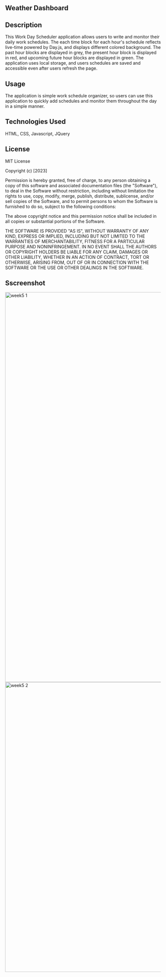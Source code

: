 ## Weather Dashboard
  
## Description
This Work Day Scheduler application allows users to write and monitor their daily work schedules. The each time block for each hour's schedule reflects
live-time powered by Day.js, and displays different colored background. The past hour blocks are displayed in grey, the present hour block is displayed in red,
and upcoming future hour blocks are displayed in green. The application uses local storage, and users schedules are saved and accessible even after users refresh the page. 

## Usage
The application is simple work schedule organizer, so users can use this application to quickly add schedules and monitor them throughout the day in a simple manner. 

## Technologies Used
HTML,
CSS,
Javascript,
JQuery
  
## License
MIT License

Copyright (c) [2023] 

Permission is hereby granted, free of charge, to any person obtaining a copy
of this software and associated documentation files (the "Software"), to deal
in the Software without restriction, including without limitation the rights
to use, copy, modify, merge, publish, distribute, sublicense, and/or sell
copies of the Software, and to permit persons to whom the Software is
furnished to do so, subject to the following conditions:

The above copyright notice and this permission notice shall be included in all
copies or substantial portions of the Software.

THE SOFTWARE IS PROVIDED "AS IS", WITHOUT WARRANTY OF ANY KIND, EXPRESS OR
IMPLIED, INCLUDING BUT NOT LIMITED TO THE WARRANTIES OF MERCHANTABILITY,
FITNESS FOR A PARTICULAR PURPOSE AND NONINFRINGEMENT. IN NO EVENT SHALL THE
AUTHORS OR COPYRIGHT HOLDERS BE LIABLE FOR ANY CLAIM, DAMAGES OR OTHER
LIABILITY, WHETHER IN AN ACTION OF CONTRACT, TORT OR OTHERWISE, ARISING FROM,
OUT OF OR IN CONNECTION WITH THE SOFTWARE OR THE USE OR OTHER DEALINGS IN THE
SOFTWARE.

## Sscreenshot
<img width="1263" alt="week5 1" src="https://github.com/Yung-Shin/week5_workday_scheduler/assets/123918265/6a6e82b0-4792-405d-9765-492e6114b958">

<img width="939" alt="week5 2" src="https://github.com/Yung-Shin/week5_workday_scheduler/assets/123918265/e674cc00-7720-46b5-95b7-8f7680666fb4">